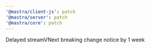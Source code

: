 ```yaml
---
'@mastra/client-js': patch
'@mastra/server': patch
'@mastra/core': patch
---
```


Delayed streamVNext breaking change notice by 1 week
